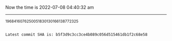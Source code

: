 Now the time is 2022-07-08 04:40:32 am

---

<small>1968416076250051830130166138772325</small>

```txt

Latest commit SHA is: b5f3d9c3cc3ce4b089c056d515461db1f2c68e58
```
